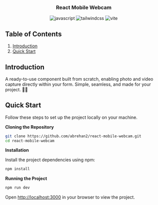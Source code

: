 <div align="center">
  <h3 align="center">React Mobile Webcam</h3>
   <div>
<img src="https://img.shields.io/badge/-JavaScript-black?style=for-the-badge&logoColor=white&logo=javascript&color=F7DF1E" alt="javascript" />
<img src="https://img.shields.io/badge/-Tailwind%20CSS-black?style=for-the-badge&logoColor=white&logo=tailwindcss&color=38B2AC" alt="tailwindcss" />
<img src="https://img.shields.io/badge/-Vite-black?style=for-the-badge&logoColor=white&logo=vite&color=646CFF" alt="vite" />
  </div>
</div>

## <a name="table">Table of Contents</a>

1. [Introduction](#introduction)
2. [Quick Start](#quick-start)

## <a name="introduction">Introduction</a>

A ready-to-use component built from scratch, enabling photo and video capture directly within your form. Simple, seamless, and made for your project. 📸🎥

## <a name="quick-start">Quick Start</a>

Follow these steps to set up the project locally on your machine.

**Cloning the Repository**

```bash
git clone https://github.com/abrehan2/react-mobile-webcam.git
cd react-mobile-webcam
```

**Installation**

Install the project dependencies using npm:

```bash
npm install
```

**Running the Project**

```bash
npm run dev
```

Open [http://localhost:3000](http://localhost:5173) in your browser to view the project.
